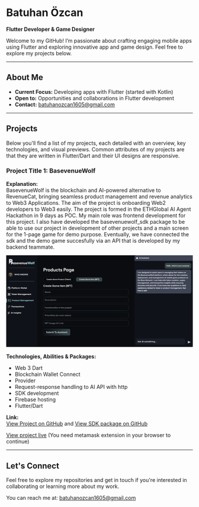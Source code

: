 
# Batuhan Özcan

**Flutter Developer & Game Designer**

Welcome to my GitHub! I’m passionate about crafting engaging mobile apps using Flutter and exploring innovative app and game design. Feel free to explore my projects below.

---

## About Me

- **Current Focus:** Developing apps with Flutter (started with Kotlin)
- **Open to:** Opportunities and collaborations in Flutter development
- **Contact:** [batuhanozcan1605@gmail.com](mailto:batuhanozcan1605@gmail.com)

---

## Projects

Below you'll find a list of my projects, each detailed with an overview, key technologies, and visual previews. Common attributes of my projects are that they are written in Flutter/Dart and their UI designs are responsive.

### Project Title 1: BasevenueWolf
**Explanation:**  
BasevenueWolf is the blockchain and AI-powered alternative to RevenueCat, bringing seamless product management and revenue analytics to Web3 Applications.
The aim of the project is onboarding Web2 developers to Web3 easily.
The project is formed in the ETHGlobal AI Agent Hackathon in 9 days as POC.
My main role was frontend development for this project. I also have developed the basevenuewolf_sdk package to be able to use our project in development of other projects and a main screen for the 1-page game for demo purpose. Eventually, we have connected the sdk and the demo game succesfully via an API that is developed by my backend teammate. 

![Screenshot](images/main_screen.png)

**Technologies, Abilities & Packages:**  
- Web 3 Dart
- Blockchain Wallet Connect
- Provider
- Request-response handling to AI API with http
- SDK development
- Firebase hosting
- Flutter/Dart  

**Link:**  
[View Project on GitHub](https://github.com/batuhanozcan1605/basevenue_wolf) and
[View SDK package on GitHub](https://github.com/batuhanozcan1605/basevenue_wolf_sdk)

[View project live](https://basevenuewolf.web.app/) (You need metamask extension in your browser to continue)


---

## Let's Connect

Feel free to explore my repositories and get in touch if you're interested in collaborating or learning more about my work.

You can reach me at: [batuhanozcan1605@gmail.com](mailto:batuhanozcan1605@gmail.com)
